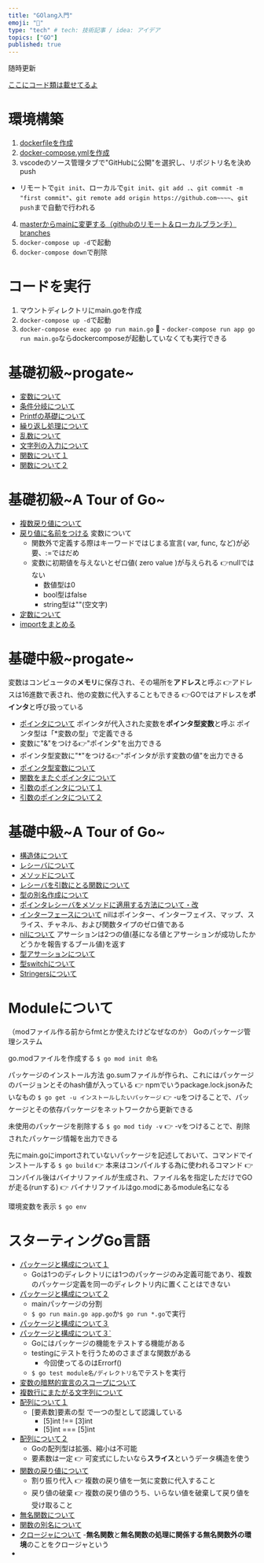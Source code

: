 ```yaml
---
title: "GOlang入門"
emoji: "🦫"
type: "tech" # tech: 技術記事 / idea: アイデア
topics: ["GO"]
published: true
---
```

随時更新

[ここにコード類は載せてるよ](https://github.com/minamihiroto/GO)

# 環境構築
1. [dockerfileを作成](https://github.com/minamihiroto/GO/blob/3cbf0cfa1fd4cb8bab6666e2a9d8ab6e929a1461/app/dockerfile)
2. [docker-compose.ymlを作成](https://github.com/minamihiroto/GO/blob/3cbf0cfa1fd4cb8bab6666e2a9d8ab6e929a1461/docker-compose.yml)
3. vscodeのソース管理タブで"GitHubに公開"を選択し、リポジトリ名を決めpush
  - リモートで`git init`、ローカルで`git init`、`git add .`、`git commit -m "first commit"`、`git remote add origin https://github.com~~~~`、`git push`まで自動で行われる
4. [masterからmainに変更する（githubのリモート＆ローカルブランチ）branches](https://qiita.com/masakinihirota/items/1a657674e609be112fc6)
5. `docker-compose up -d`で起動
6. `docker-compose down`で削除

# コードを実行
1. マウントディレクトリにmain.goを作成
2. `docker-compose up -d`で起動
3. `docker-compose exec app go run main.go`
  - `docker-compose run app go run main.go`ならdockercomposeが起動していなくても実行できる

# 基礎初級~progate~
- [変数について](https://github.com/minamihiroto/GO/tree/3cbf0cfa1fd4cb8bab6666e2a9d8ab6e929a1461)
- [条件分岐について](https://github.com/minamihiroto/GO/tree/48e171bdeeb1c7f08999a99a0957d1e3e4bc4d63)
- [Printfの基礎について](https://github.com/minamihiroto/GO/tree/11bcab89ccdf9cd9d268291a5e5aa6f43441e912)
- [繰り返し処理について](https://github.com/minamihiroto/GO/tree/33a03d7d5c34bfd86f02710750099b0b7ac2367b)
- [乱数について](https://github.com/minamihiroto/GO/tree/2f4aec6e2e1c854dd097d0125132f3de4050d78e)
- [文字列の入力について](https://github.com/minamihiroto/GO/tree/610acf51728081960c033d7ad08753d7ea802c1d)
- [関数について１](https://github.com/minamihiroto/GO/tree/7d562ab99b4288d051bf8ac8c0a0004124eaa8db)
- [関数について２](https://github.com/minamihiroto/GO/tree/58734db44fba8e8b2e980f2afc2ea73213c29477)

# 基礎初級~A Tour of Go~
- [複数戻り値について](https://github.com/minamihiroto/GO/tree/92fc074b84c597a704b8f4c39a1ac282ec245441)
- [戻り値に名前をつける](https://github.com/minamihiroto/GO/tree/7c2e85834244d92325a2ba937bea4d0f695c27bf)
変数について
  - 関数外で定義する際はキーワードではじまる宣言( var, func, など)が必要、:=ではだめ
  - 変数に初期値を与えないとゼロ値( zero value )が与えられる 👉nullではない
    - 数値型は0
    - bool型はfalse
    - string型は""(空文字)
- [定数について](https://github.com/minamihiroto/GO/tree/f7caa67bd3fbf6c82d110bf892b750a0f184d845)
- [importをまとめる](https://github.com/minamihiroto/GO/tree/e43d47b9005c0f356be4772aa84adbc18c0150db)

# 基礎中級~progate~
変数はコンピュータの**メモリ**に保存され、その場所を**アドレス**と呼ぶ
👉アドレスは16進数で表され、他の変数に代入することもできる
👉GOではアドレスを**ポインタ**と呼び扱っている
- [ポインタについて](https://github.com/minamihiroto/GO/tree/64126df15f7ad1413bd0703e7ccd24d5b84309dc)
ポインタが代入された変数を**ポインタ型変数**と呼ぶ
ポインタ型は「*変数の型」で定義できる
- 変数に"&"をつける👉"ポインタ"を出力できる
- ポインタ型変数に"*"をつける👉"ポインタが示す変数の値"を出力できる
- [ポインタ型変数について](https://github.com/minamihiroto/GO/tree/9b8c8b8343225a75df0b40647eef91d64d6cd4bb)
- [関数をまたぐポインタについて](https://github.com/minamihiroto/GO/tree/904fee69f8d5d2c18b603898423be614cb09f3d1)
- [引数のポインタについて１](https://github.com/minamihiroto/GO/tree/27170077493140e787924bd64691292220fd13a2)
- [引数のポインタについて２](https://github.com/minamihiroto/GO/tree/65264a7de4dcbaab173d51150c764011ddd13b8d)

# 基礎中級~A Tour of Go~
- [構造体について](https://github.com/minamihiroto/GO/tree/19e034f8fa2c68a7f3137481009f2cb1bd1b769c)
- [レシーバについて](https://github.com/minamihiroto/GO/tree/b26bb9f21b476b976dd1f2809d54aeefe9cf7c06)
- [メソッドについて](https://github.com/minamihiroto/GO/tree/22bf584153a174aaa5071bc646a253b1f90417f1)
- [レシーバを引数にとる関数について](https://github.com/minamihiroto/GO/tree/8016f8dddc0244917ef3ff8a08b6cc366c6eeaa9)
- [型の別名作成について](https://github.com/minamihiroto/GO/tree/5cddec50052c297908cd4e2135282c6b35f9410e)
- [ポインタレシーバをメソッドに適用する方法について・改](https://github.com/minamihiroto/GO/tree/b574710faf9fb657c7538bfda9a0cd2fcd608691)
- [インターフェースについて](https://github.com/minamihiroto/GO/tree/dcaf07307103e70905aeb6179ac326801725258d)
nilはポインター、インターフェイス、マップ、スライス、チャネル、および関数タイプのゼロ値である
- [nilについて](https://github.com/minamihiroto/GO/tree/a9101c250496d8379ccaeb297d92b494bde4bbc2)
アサーションは2つの値(基になる値とアサーションが成功したかどうかを報告するブール値)を返す
- [型アサーションについて](https://github.com/minamihiroto/GO/tree/bf9ad12f0b8eee35e478376293ae670317f80858)
- [型switchについて](https://github.com/minamihiroto/GO/tree/1251f9ecf6b2ceec6d303cb68de0a52afa513288)
- [Stringersについて](https://github.com/minamihiroto/GO/tree/0f631c975ebe16e70d631c77db53fe39b5e1e47f)

# Moduleについて
（modファイル作る前からfmtとか使えたけどなぜなのか）
Goのパッケージ管理システム

go.modファイルを作成する
`$ go mod init 命名`

パッケージのインストール方法
go.sumファイルが作られ、これにはパッケージのバージョンとそのhash値が入っている
👉 npmでいうpackage.lock.jsonみたいなもの
`$ go get -u インストールしたいパッケージ`
👉 -uをつけることで、パッケージとその依存パッケージをネットワークから更新できる

未使用のパッケージを削除する
`$ go mod tidy -v`
👉 -vをつけることで、削除されたパッケージ情報を出力できる


先にmain.goにimportされていないパッケージを記述しておいて、コマンドでインストールする
`$ go build`
👉 本来はコンパイルする為に使われるコマンド
👉 コンパイル後はバイナリファイルが生成され、ファイル名を指定しただけでGOが走る(runする)
👉 バイナリファイルはgo.modにあるmodule名になる

環境変数を表示
`$ go env`

# スターティングGo言語
- [パッケージと構成について１](https://github.com/minamihiroto/GO/tree/9229b417e01e8ab89561be08430b6955668490d5)
  - Goは1つのディレクトリには1つのパッケージのみ定義可能であり、複数のパッケージ定義を同一のディレクトリ内に置くことはできない
- [パッケージと構成について２](https://github.com/minamihiroto/GO/tree/9b5127d27f95bcf85c015ece44512d4bca5b88cc)
  - mainパッケージの分割
  - `$ go run main.go app.go`か`$ go run *.go`で実行
- [パッケージと構成について３](https://github.com/minamihiroto/GO/tree/40ad23ea84356b481a1e2f32fd69769ca360ab4d)
- [パッケージと構成について３`](https://github.com/minamihiroto/GO/tree/523b320a1b3a9fac12b09a87f916497ddfced1b9)
  - Goにはパッケージの機能をテストする機能がある
  - testingにテストを行うためのさまざまな関数がある
    - 今回使ってるのはErrorf()
  - `$ go test module名/ディレクトリ名`でテストを実行
- [変数の暗黙的宣言のスコープについて](https://github.com/minamihiroto/GO/tree/b28a131718bac2e3f57df66a42774fc05d32ee6f)
- [複数行にまたがる文字列について](https://github.com/minamihiroto/GO/tree/d59880e0ba63a31093f46be7ff9d01ba5c95cfb7)
- [配列について１](https://github.com/minamihiroto/GO/tree/8cc5a8471ede60b89de6b095a1358e8db03d06d8)
  - [要素数]要素の型 で一つの型として認識している
    - [5]int !== [3]int
    - [5]int === [5]int
- [配列について２](https://github.com/minamihiroto/GO/tree/e1d77346102652ddb42fa34b902b71a922dff055)
  - Goの配列型は拡張、縮小は不可能
  - 要素数は一定 👉 可変式にしたいなら**スライス**というデータ構造を使う
- [関数の戻り値について](https://github.com/minamihiroto/GO/tree/5ad88141ab87aef621d66106d74b56588f76293c)
  - 割り振り代入 👉 複数の戻り値を一気に変数に代入すること
  - 戻り値の破棄 👉 複数の戻り値のうち、いらない値を破棄して戻り値を受け取ること
- [無名関数について](https://github.com/minamihiroto/GO/tree/d197b99513a20e00d6940e73d01f8d338a8a10a5)
- [関数の別名について](https://github.com/minamihiroto/GO/tree/6d0f0c30f82aedaf06d4a18fd9c7efc7923c5d83)
- [クロージャについて](https://github.com/minamihiroto/GO/tree/b2976a8837d9a9ed194be1847d9281ba074387c1)
  -**無名関数**と**無名関数の処理に関係する無名関数外の環境**のことをクロージャという
- []()